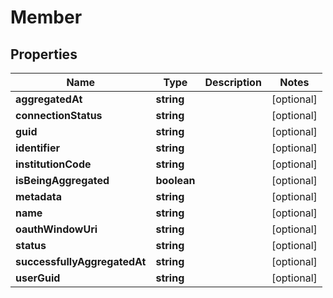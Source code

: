 # Member

## Properties
Name | Type | Description | Notes
------------ | ------------- | ------------- | -------------
**aggregatedAt** | **string** |  | [optional] 
**connectionStatus** | **string** |  | [optional] 
**guid** | **string** |  | [optional] 
**identifier** | **string** |  | [optional] 
**institutionCode** | **string** |  | [optional] 
**isBeingAggregated** | **boolean** |  | [optional] 
**metadata** | **string** |  | [optional] 
**name** | **string** |  | [optional] 
**oauthWindowUri** | **string** |  | [optional] 
**status** | **string** |  | [optional] 
**successfullyAggregatedAt** | **string** |  | [optional] 
**userGuid** | **string** |  | [optional] 


